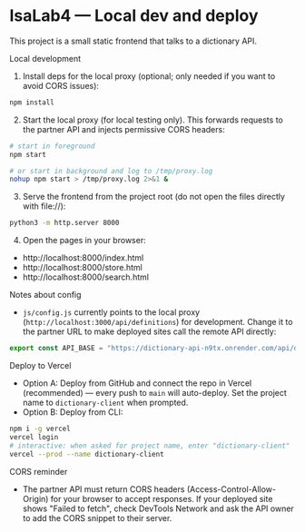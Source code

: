 # IsaLab4 — Local dev and deploy

This project is a small static frontend that talks to a dictionary API.

Local development

1. Install deps for the local proxy (optional; only needed if you want to avoid CORS issues):

```bash
npm install
```

2. Start the local proxy (for local testing only). This forwards requests to the partner API and injects permissive CORS headers:

```bash
# start in foreground
npm start

# or start in background and log to /tmp/proxy.log
nohup npm start > /tmp/proxy.log 2>&1 &
```

3. Serve the frontend from the project root (do not open the files directly with file://):

```bash
python3 -m http.server 8000
```

4. Open the pages in your browser:

- http://localhost:8000/index.html
- http://localhost:8000/store.html
- http://localhost:8000/search.html

Notes about config

- `js/config.js` currently points to the local proxy (`http://localhost:3000/api/definitions`) for development. Change it to the partner URL to make deployed sites call the remote API directly:

```js
export const API_BASE = "https://dictionary-api-n9tx.onrender.com/api/definitions";
```

Deploy to Vercel

- Option A: Deploy from GitHub and connect the repo in Vercel (recommended) — every push to `main` will auto-deploy. Set the project name to `dictionary-client` when prompted.
- Option B: Deploy from CLI:

```bash
npm i -g vercel
vercel login
# interactive: when asked for project name, enter "dictionary-client"
vercel --prod --name dictionary-client
```

CORS reminder

- The partner API must return CORS headers (Access-Control-Allow-Origin) for your browser to accept responses. If your deployed site shows "Failed to fetch", check DevTools Network and ask the API owner to add the CORS snippet to their server.